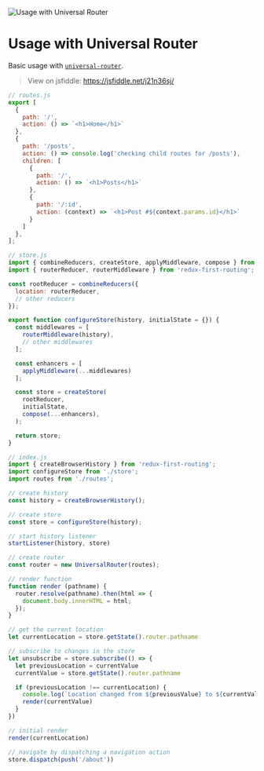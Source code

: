 ![Usage with Universal Router](https://camo.githubusercontent.com/381e787f15ad1f830a41d3e261157ae07d9f3999/687474703a2f2f692e696d6775722e636f6d2f557a51745934542e6a7067)

# Usage with Universal Router

Basic usage with [`universal-router`](https://github.com/kriasoft/universal-router).

> View on jsfiddle: https://jsfiddle.net/j21n36sj/

```js
// routes.js
export [
  {
    path: '/',
    action: () => `<h1>Home</h1>`
  },
  {
    path: '/posts',
    action: () => console.log('checking child routes for /posts'),
    children: [
      {
        path: '/',
        action: () => `<h1>Posts</h1>`
      },
      {
        path: '/:id',
        action: (context) => `<h1>Post #${context.params.id}</h1>`
      }
    ]
  },
];
```

```js
// store.js
import { combineReducers, createStore, applyMiddleware, compose } from 'redux';
import { routerReducer, routerMiddleware } from 'redux-first-routing';

const rootReducer = combineReducers({
  location: routerReducer,
  // other reducers
});

export function configureStore(history, initialState = {}) {
  const middlewares = [
    routerMiddleware(history),
    // other middlewares
  ];

  const enhancers = [
    applyMiddleware(...middlewares)
  ];

  const store = createStore(
    rootReducer,
    initialState,
    compose(...enhancers),
  );

  return store;
}
```

```js
// index.js
import { createBrowserHistory } from 'redux-first-routing';
import configureStore from './store';
import routes from './routes';

// create history
const history = createBrowserHistory();

// create store
const store = configureStore(history);

// start history listener
startListener(history, store)

// create router
const router = new UniversalRouter(routes);

// render function
function render (pathname) {
  router.resolve(pathname).then(html => {
    document.body.innerHTML = html;
  });
}

// get the current location
let currentLocation = store.getState().router.pathname

// subscribe to changes in the store
let unsubscribe = store.subscribe(() => {
  let previousLocation = currentValue
  currentValue = store.getState().router.pathname

  if (previousLocation !== currentLocation) {
    console.log(`Location changed from ${previousValue} to ${currentValue}`)
    render(currentValue)
  }
})

// initial render
render(currentLocation)

// navigate by dispatching a navigation action
store.dispatch(push('/about'))
```
